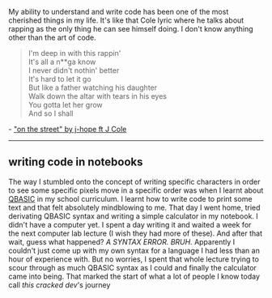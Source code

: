 My ability to understand and write code has been one of the most cherished things in my life. It's like that Cole lyric where he talks about rapping as the only thing he can see himself doing. I don't know anything other than the art of code.

> I'm deep in with this rappin' <br/>
> It's all a n**ga know <br/>
> I never didn't nothin' better <br/>
> It's hard to let it go <br/>
> But like a father watching his daughter <br/>
> Walk down the altar with tears in his eyes <br/>
> You gotta let her grow <br/>
> And so I shall <br/>

\- ["on the street" by j-hope ft J Cole](https://www.youtube.com/watch?v=r6WbbU_lLCA)

---

## writing code in notebooks

The way I stumbled onto the concept of writing specific characters in order to see some specific pixels move in a specific order was when I learnt about [QBASIC](https://en.wikipedia.org/wiki/QBasic) in my school curriculum. I learnt how to write code to print some text and that felt absolutely mindblowing to me. That day I went home, tried derivating QBASIC syntax and writing a simple calculator in my notebook. I didn't have a computer yet. I spent a day writing it and waited a week for the next computer lab lecture (I wish they had more of these). And after that wait, guess what happened? _A SYNTAX ERROR. BRUH._ Apparently I couldn't just come up with my own syntax for a language I had less than an hour of experience with. But no worries, I spent that whole lecture trying to scour through as much QBASIC syntax as I could and finally the calculator came into being. That marked the start of what a lot of people I know today call _this cracked dev_'s journey
